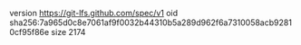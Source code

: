 version https://git-lfs.github.com/spec/v1
oid sha256:7a965d0c8e7061af9f0032b44310b5a289d962f6a7310058acb92810cf95f86e
size 2174
